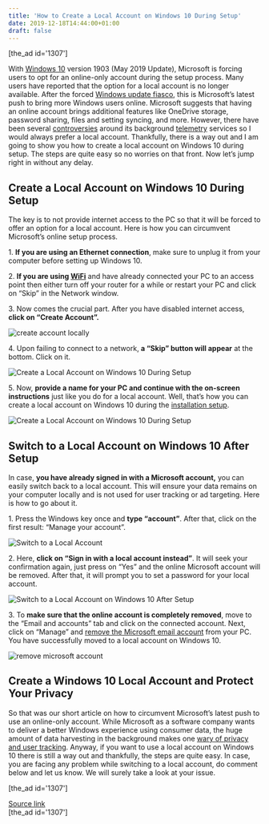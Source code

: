 ```yaml
---
title: 'How to Create a Local Account on Windows 10 During Setup'
date: 2019-12-18T14:44:00+01:00
draft: false
---
```


\[the\_ad id='1307'\]  
  

  

With [Windows 10](https://beebom.com/windows-10-updates/) version 1903 (May 2019 Update), Microsoft is forcing users to opt for an online-only account during the setup process. Many users have reported that the option for a local account is no longer available. After the forced [Windows update fiasco](https://beebom.com/stop-windows-10-updates/), this is Microsoft’s latest push to bring more Windows users online. Microsoft suggests that having an online account brings additional features like OneDrive storage, password sharing, files and setting syncing, and more. However, there have been several [controversies](https://www.zdnet.com/article/windows-10-privacy-microsoft-faces-new-probe-over-how-it-uses-your-data/) around its background [telemetry](https://beebom.com/how-improve-privacy-windows-10/) services so I would always prefer a local account. Thankfully, there is a way out and I am going to show you how to create a local account on Windows 10 during setup. The steps are quite easy so no worries on that front. Now let’s jump right in without any delay.  

Create a Local Account on Windows 10 During Setup
-------------------------------------------------

  

The key is to not provide internet access to the PC so that it will be forced to offer an option for a local account. Here is how you can circumvent Microsoft’s online setup process.  

1\. **If you are using an Ethernet connection**, make sure to unplug it from your computer before setting up Windows 10.  

2\. **If you are using [WiFi](https://beebom.com/how-create-wifi-hotspot-windows-10-without-third-party-apps/)** and have already connected your PC to an access point then either turn off your router for a while or restart your PC and click on “Skip” in the Network window.  

3\. Now comes the crucial part. After you have disabled internet access, **click on “Create Account”.**  

![create account locally](https://beebom.com/wp-content/uploads/2019/12/How-to-Create-a-Local-Account-on-Windows-10-During-Setup-5-1.jpg)

4\. Upon failing to connect to a network, **a “Skip” button will appear** at the bottom. Click on it.  

![Create a Local Account on Windows 10 During Setup](https://beebom.com/wp-content/uploads/2019/12/How-to-Create-a-Local-Account-on-Windows-10-During-Setup-2.jpg)

5\. Now, **provide a name for your PC and continue with the on-screen instructions** just like you do for a local account. Well, that’s how you can create a local account on Windows 10 during the [installation setup](https://beebom.com/create-windows-10-bootable-usb/).

  
  

  

![Create a Local Account on Windows 10 During Setup](https://beebom.com/wp-content/uploads/2019/12/How-to-Create-a-Local-Account-on-Windows-10-During-Setup-6.jpg)

Switch to a Local Account on Windows 10 After Setup
---------------------------------------------------

  

In case, **you have already signed in with a Microsoft account,** you can easily switch back to a local account. This will ensure your data remains on your computer locally and is not used for user tracking or ad targeting. Here is how to go about it.  

1\. Press the Windows key once and **type “account”**. After that, click on the first result: “Manage your account”.  

![Switch to a Local Account](https://beebom.com/wp-content/uploads/2019/12/How-to-Create-a-Local-Account-on-Windows-10-During-Setup-1.jpg)

2\. Here, **click on “Sign in with a local account instead”**. It will seek your confirmation again, just press on “Yes” and the online Microsoft account will be removed. After that, it will prompt you to set a password for your local account.  

![Switch to a Local Account on Windows 10 After Setup](https://beebom.com/wp-content/uploads/2019/12/How-to-Create-a-Local-Account-on-Windows-10-During-Setup-3.jpg)

3\. To **make sure that the online account is completely removed**, move to the “Email and accounts” tab and click on the connected account. Next, click on “Manage” and [remove the Microsoft email account](https://beebom.com/delete-data-microsoft-account/) from your PC. You have successfully moved to a local account on Windows 10.  

![remove microsoft account](https://beebom.com/wp-content/uploads/2019/12/How-to-Create-a-Local-Account-on-Windows-10-During-Setup-4.jpg)

Create a Windows 10 Local Account and Protect Your Privacy
----------------------------------------------------------

  

So that was our short article on how to circumvent Microsoft’s latest push to use an online-only account. While Microsoft as a software company wants to deliver a better Windows experience using consumer data, the huge amount of data harvesting in the background makes one [wary of privacy and user tracking](https://beebom.com/how-improve-privacy-windows-10/). Anyway, if you want to use a local account on Windows 10 there is still a way out and thankfully, the steps are quite easy. In case, you are facing any problem while switching to a local account, do comment below and let us know. We will surely take a look at your issue.  

  
  
\[the\_ad id='1307'\]  
  
[Source link](https://beebom.com/how-create-local-account-windows-10-during-setup/)  
\[the\_ad id='1307'\]